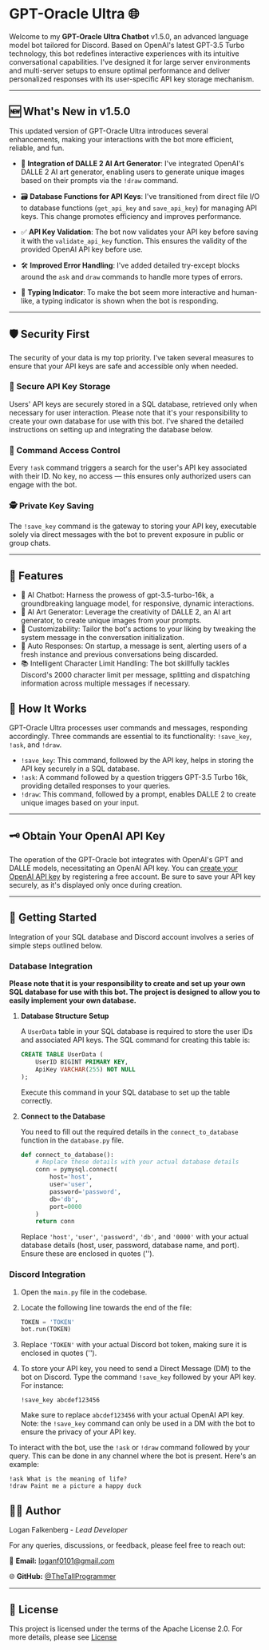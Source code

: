 # GPT-Oracle Ultra 🌐

Welcome to my **GPT-Oracle Ultra Chatbot** v1.5.0, an advanced language model bot tailored for Discord. Based on OpenAI's latest GPT-3.5 Turbo technology, this bot redefines interactive experiences with its intuitive conversational capabilities. I've designed it for large server environments and multi-server setups to ensure optimal performance and deliver personalized responses with its user-specific API key storage mechanism.

---

## 🆕 What's New in v1.5.0

This updated version of GPT-Oracle Ultra introduces several enhancements, making your interactions with the bot more efficient, reliable, and fun.

- 🎨 **Integration of DALLE 2 AI Art Generator**: I've integrated OpenAI's DALLE 2 AI art generator, enabling users to generate unique images based on their prompts via the `!draw` command.

- 🗃️ **Database Functions for API Keys**: I've transitioned from direct file I/O to database functions (`get_api_key` and `save_api_key`) for managing API keys. This change promotes efficiency and improves performance.

- ✅ **API Key Validation**: The bot now validates your API key before saving it with the `validate_api_key` function. This ensures the validity of the provided OpenAI API key before use.

- 🛠️ **Improved Error Handling**: I've added detailed try-except blocks around the `ask` and `draw` commands to handle more types of errors.

- 💬 **Typing Indicator**: To make the bot seem more interactive and human-like, a typing indicator is shown when the bot is responding.
---

## 🛡️ Security First

The security of your data is my top priority. I've taken several measures to ensure that your API keys are safe and accessible only when needed. 

### 🔑 Secure API Key Storage

Users' API keys are securely stored in a SQL database, retrieved only when necessary for user interaction. Please note that it's your responsibility to create your own database for use with this bot. I've shared the detailed instructions on setting up and integrating the database below.

### 🚦 Command Access Control

Every `!ask` command triggers a search for the user's API key associated with their ID. No key, no access — this ensures only authorized users can engage with the bot. 

### 🕵️ Private Key Saving

The `!save_key` command is the gateway to storing your API key, executable solely via direct messages with the bot to prevent exposure in public or group chats. 

---

## 🌟 Features 

- 🧠 AI Chatbot: Harness the prowess of gpt-3.5-turbo-16k, a groundbreaking language model, for responsive, dynamic interactions.
- 🎨 AI Art Generator: Leverage the creativity of DALLE 2, an AI art generator, to create unique images from your prompts.
- 🔨 Customizability: Tailor the bot's actions to your liking by tweaking the system message in the conversation initialization.
- 🚀 Auto Responses: On startup, a message is sent, alerting users of a fresh instance and previous conversations being discarded.
- 📚 Intelligent Character Limit Handling: The bot skillfully tackles Discord's 2000 character limit per message, splitting and dispatching information across multiple messages if necessary.

## 📘 How It Works 

GPT-Oracle Ultra processes user commands and messages, responding accordingly. Three commands are essential to its functionality: `!save_key`, `!ask`, and `!draw`.

- `!save_key`: This command, followed by the API key, helps in storing the API key securely in a SQL database.
- `!ask`: A command followed by a question triggers GPT-3.5 Turbo 16k, providing detailed responses to your queries.
- `!draw`: This command, followed by a prompt, enables DALLE 2 to create unique images based on your input.

---


## 🗝️ Obtain Your OpenAI API Key

The operation of the GPT-Oracle bot integrates with OpenAI's GPT and DALLE models, necessitating an OpenAI API key. You can [create your OpenAI API key](https://platform.openai.com/account/api-keys) by registering a free account. Be sure to save your API key securely, as it's displayed only once during creation.

---

## 🚀 Getting Started 

Integration of your SQL database and Discord account involves a series of simple steps outlined below.

### Database Integration

**Please note that it is your responsibility to create and set up your own SQL database for use with this bot. The project is designed to allow you to easily implement your own database.**

1. **Database Structure Setup**

    A `UserData` table in your SQL database is required to store the user IDs and associated API keys. The SQL command for creating this table is:

    ```sql
    CREATE TABLE UserData (
        UserID BIGINT PRIMARY KEY,
        ApiKey VARCHAR(255) NOT NULL
    );
    ```

    Execute this command in your SQL database to set up the table correctly.

2. **Connect to the Database**

    You need to fill out the required details in the `connect_to_database` function in the `database.py` file.

    ```python
    def connect_to_database():
        # Replace these details with your actual database details
        conn = pymysql.connect(
            host='host',
            user='user',
            password='password',
            db='db',
            port=0000
        )
        return conn
    ```

    Replace `'host'`, `'user'`, `'password'`, `'db'`, and `'0000'` with your actual database details (host, user, password, database name, and port). Ensure these are enclosed in quotes ('').

### Discord Integration

1. Open the `main.py` file in the codebase.
2. Locate the following line towards the end of the file:

    ```python
    TOKEN = 'TOKEN'
    bot.run(TOKEN)
    ```

3. Replace `'TOKEN'` with your actual Discord bot token, making sure it is enclosed in quotes ('').

2. To store your API key, you need to send a Direct Message (DM) to the bot on Discord. Type the command `!save_key` followed by your API key. For instance:

    ```
    !save_key abcdef123456
    ```

   Make sure to replace `abcdef123456` with your actual OpenAI API key. Note: the `!save_key` command can only be used in a DM with the bot to ensure the privacy of your API key.

To interact with the bot, use the `!ask` or `!draw` command followed by your query. This can be done in any channel where the bot is present. Here's an example:


    !ask What is the meaning of life?
    !draw Paint me a picture a happy duck

## 👨‍💻 Author 

Logan Falkenberg - *Lead Developer*

For any queries, discussions, or feedback, please feel free to reach out:

📧 **Email:** [loganf0101@gmail.com](mailto:loganf0101@gmail.com) 

🌐 **GitHub:** [@TheTallProgrammer](https://github.com/TheTallProgrammer)

---

## 📜 License 

This project is licensed under the terms of the Apache License 2.0. For more details, please see [License](../LICENSE)
